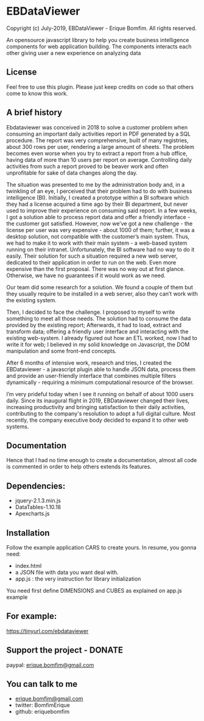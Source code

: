 EBDataViewer
==================================================================================

Copyright (c) July-2019, EBDataViewer - Erique Bomfim. All rights reserved.

An opensource javascript library to help you create business intelligence components
for web application building. The components interacts each other giving user a new
experience on analyzing data

## License

Feel free to use this plugin. Please just keep credits on code so that others come to know 
this work.

## A brief history


Ebdataviewer was conceived in 2018 to solve a customer problem when consuming an important daily activities report in PDF generated by a SQL procedure. The report was very comprehensive, built of many registries, about 300 rows per user, rendering a large amount of sheets. The problem becomes even worse when you try to extract a report from a hub office, having data of more than 10 users per report on average. Controlling daily activities from such a report proved to be beaver work and often unprofitable for sake of  data changes along the day.

The situation was presented to me by the administration body and, in a twinkling of an eye, I perceived that their problem had to do with business intelligence (BI). Initially, I created a prototype within a BI software which they had a license acquired a time ago by their BI department, but never used to improve their experience on consuming said report. In a few weeks, I got a solution able to process report data and offer a friendly interface - the customer got satisfied. However, now we’ve got a new challenge - the license per user was very expensive - about 1000 of them; further, it was a desktop solution, not compatible with the customer’s main system. Thus, we had to make it to work with their main system - a web-based system running on their intranet. Unfortunately, the BI software had no way to do it easily. Their solution for such a situation required a new web server, dedicated to their application in order to run on the web. Even more expensive than the first proposal. There was no way out at first glance. Otherwise, we have no guarantees if it would work as we need. 

Our team did some research for a solution. We found a couple of them but they usually require to be installed in a web server, also they can’t work with the existing system.

Then, I decided to face the challenge. I proposed to myself to write something to meet all those needs. The solution had to consume the data provided by the existing report; Afterwards, it had to load, extract and transform data; offering a friendly user interface and interacting with the existing web-system. I already figured out how an ETL worked, now I had to write it for web; I believed in my solid knowledge on Javascript, the DOM manipulation and some front-end concepts. 

After 6 months of intensive work, research and tries, I created the EBDataviewer - a javascript plugin able to handle JSON data, process them and provide an user-friendly interface that combines multiple filters dynamically - requiring a minimum computational resource of the browser.  

I’m very prideful today when I see it running on behalf of about 1000 users daily. Since its inaugural  flight in 2019, EBDataviewer changed their lives, increasing productivity and bringing satisfaction to their daily activities, contributing to the company's resolution to adopt a full digital culture. Most recently, the company executive body decided to expand it to other web systems.


## Documentation

Hence that I had no time enough to create a documentation, almost all code is commented in order to help others extends its features.


## Dependencies:

- jquery-2.1.3.min.js
- DataTables-1.10.18
- Apexcharts.js


## Installation

Follow the example application CARS to create yours.
In resume, you gonna need:

- index.html
- a JSON file with data you want deal with.
- app.js  :  the very instruction for library initialization

You need first define DIMENSIONS and CUBES as explained on app.js example


## For example:

https://tinyurl.com/ebdataviewer


## Support the project - DONATE

paypal: erique.bomfim@gmail.com



## You can talk to me

- erique.bomfim@gmail.com
- twitter: BomfimErique
- github: eriquebomfim
